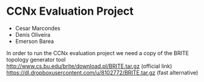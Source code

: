 CCNx Evaluation Project
=======================

* Cesar Marcondes
* Denis Oliveira
* Emerson Barea

In order to run the CCNx evaluation project
we need a copy of the BRITE topology generator tool
http://www.cs.bu.edu/brite/download.pl/BRITE.tar.gz (official link)
https://dl.dropboxusercontent.com/u/8102772/BRITE.tar.gz (fast alternative)

